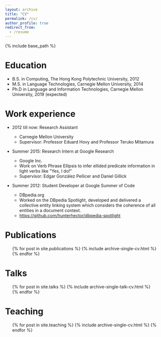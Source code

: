 ```yaml
---
layout: archive
title: "CV"
permalink: /cv/
author_profile: true
redirect_from:
  - /resume
---
```


{% include base_path %}

Education
======
* B.S. in Computing, The Hong Kong Polytechnic University, 2012
* M.S. in Language Technologies, Carnegie Mellon University, 2014
* Ph.D in Language and Information Technologies, Carnegie Mellon University, 2019 (expected)

Work experience
======
* 2012 till now: Research Assistant
  * Carnegie Mellon University
  * Supervisor: Professor Eduard Hovy and Professor Teruko Mitamura

* Summer 2015: Research Intern at Google Research
  * Google Inc.
  * Work on Verb Phrase Ellipsis to infer ellided predicate information in light verbs like "Yes, I do!" 
  * Supervisor: Edgar González Pellicer and Daniel Gillick
  
* Summer 2012: Student Developer at Google Summer of Code
  * DBpedia.org
  * Worked on the DBpedia Spotlight, developed and delivered a collective entity linking system which considers the coherence of all entities in a document context.
  * https://github.com/hunterhector/dbpedia-spotlight

Publications
======
  <ul>{% for post in site.publications %}
    {% include archive-single-cv.html %}
  {% endfor %}</ul>
  
Talks
======
  <ul>{% for post in site.talks %}
    {% include archive-single-talk-cv.html %}
  {% endfor %}</ul>
  
Teaching
======
  <ul>{% for post in site.teaching %}
    {% include archive-single-cv.html %}
  {% endfor %}</ul>
  
